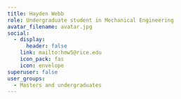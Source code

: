 ```yaml
---
title: Hayden Webb
role: Undergraduate student in Mechanical Engineering
avatar_filename: avatar.jpg
social:
  - display:
      header: false
    link: mailto:hmw5@rice.edu
    icon_pack: fas
    icon: envelope
superuser: false
user_groups:
  - Masters and undergraduates
---
```

